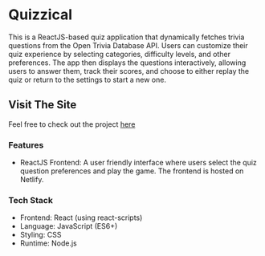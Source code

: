 # Quizzical

This is a ReactJS-based quiz application that dynamically fetches trivia questions from the Open Trivia Database API. Users can customize their quiz experience by selecting categories, difficulty levels, and other preferences. The app then displays the questions interactively, allowing users to answer them, track their scores, and choose to either replay the quiz or return to the settings to start a new one.

## Visit The Site

Feel free to check out the project [here](https://enobong-offiong-quizzical.netlify.app/)


### Features

* ReactJS Frontend: A user friendly interface where users select the quiz question preferences and play the game. The frontend is hosted on Netlify.

### Tech Stack

* Frontend: React (using react-scripts)
* Language: JavaScript (ES6+)
* Styling: CSS
* Runtime: Node.js 

